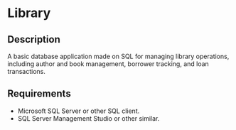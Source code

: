 # Library

## Description 
A basic database application made on SQL for managing library operations, including author and book management, borrower tracking, and loan transactions.

## Requirements
 - Microsoft SQL Server or other SQL client.
 - SQL Server Management Studio or other similar.

 
